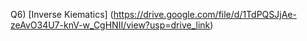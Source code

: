 Q6)
  [Inverse Kiematics] (https://drive.google.com/file/d/1TdPQSJjAe-zeAvO34U7-knV-w_CgHNII/view?usp=drive_link)
